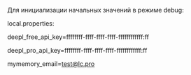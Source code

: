 Для инициализации начальных значений в режиме debug:

local.properties:

deepl_free_api_key=ffffffff-ffff-ffff-ffff-ffffffffffff:ff

deepl_pro_api_key=ffffffff-ffff-ffff-ffff-ffffffffffff:ff

mymemory_email=test@lc.pro